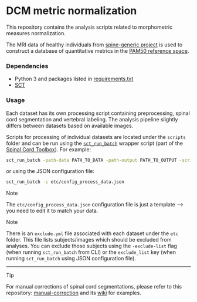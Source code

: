# DCM metric normalization

This repository contains the analysis scripts related to morphometric measures normalization.

The MRI data of healthy individuals from [spine-generic project](https://spine-generic.readthedocs.io) is used to 
construct a database of quantitative metrics in the [PAM50 reference space](https://pubmed.ncbi.nlm.nih.gov/29061527/).

### Dependencies

- Python 3 and packages listed in [requirements.txt](https://github.com/sct-pipeline/dcm-metric-normalization/blob/main/requirements.txt)
- [SCT](https://github.com/spinalcordtoolbox/spinalcordtoolbox/tree/master)

### Usage

Each dataset has its own processing script containing preprocessing, spinal cord segmentation and vertebral 
labeling. The analysis pipeline slightly differs between datasets based on available images.

Scripts for processing of individual datasets are located under the `scripts` folder and can be run using the 
[`sct_run_batch`](https://spinalcordtoolbox.com/user_section/command-line.html?highlight=sct_run_batch#sct-run-batch) 
wrapper script (part of the [Spinal Cord Toolbox](https://github.com/spinalcordtoolbox/spinalcordtoolbox/tree/master)). For example:

```bash
sct_run_batch -path-data PATH_TO_DATA -path-output PATH_TO_OUTPUT -script scripts/process_data_spine-generic.sh
```

or using the JSON configuration file:

```bash
sct_run_batch -c etc/config_process_data.json
```

> [!NOTE]
> The `etc/config_process_data.json` configuration file is just a template --> you need to edit it to match your data.

> [!NOTE]
> There is an `exclude.yml` file associated with each dataset under the `etc` folder. This file lists subjects/images which should be excluded from analyses. You can exclude those subjects using the `-exclude-list` flag (when running `sct_run_batch` from CLI) or the `exclude_list` key (when running `sct_run_batch` using JSON configuration file).

---

> [!TIP]
> For manual corrections of spinal cord segmentations, please refer to this repository: [manual-correction](https://github.com/spinalcordtoolbox/manual-correction) and its [wiki](https://github.com/spinalcordtoolbox/manual-correction/wiki) for examples.
